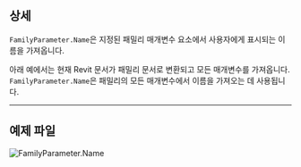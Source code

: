 ## 상세
`FamilyParameter.Name`은 지정된 패밀리 매개변수 요소에서 사용자에게 표시되는 이름을 가져옵니다.

아래 예에서는 현재 Revit 문서가 패밀리 문서로 변환되고 모든 매개변수를 가져옵니다. `FamilyParameter.Name`은 패밀리의 모든 매개변수에서 이름을 가져오는 데 사용됩니다.
___
## 예제 파일

![FamilyParameter.Name](./Revit.Elements.FamilyParameter.Name_img.jpg)
